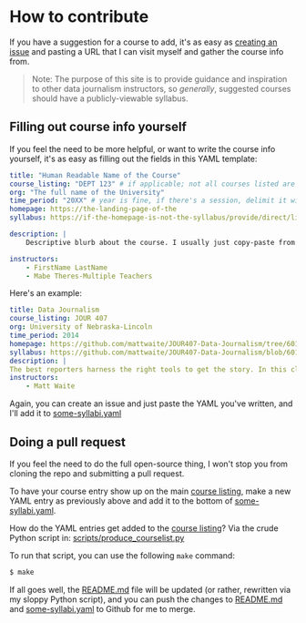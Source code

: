 # How to contribute

If you have a suggestion for a course to add, it's as easy as [creating an issue](https://github.com/dannguyen/journalism-syllabi/issues) and pasting a URL that I can visit myself and gather the course info from.

> Note: The purpose of this site is to provide guidance and inspiration to other data journalism instructors, so *generally*, suggested courses should have a publicly-viewable syllabus. 


## Filling out course info yourself

If you feel the need to be more helpful, or want to write the course info yourself, it's as easy as filling out the fields in this YAML template:

```yaml
title: "Human Readable Name of the Course"
course_listing: "DEPT 123" # if applicable; not all courses listed are from college
org: "The full name of the University"
time_period: "20XX" # year is fine, if there's a session, delimit it with a semicolon, e.g. Fall; 2019
homepage: https://the-landing-page-of-the
syllabus: https://if-the-homepage-is-not-the-syllabus/provide/direct/link/to/syllabus

description: |
    Descriptive blurb about the course. I usually just copy-paste from the catalog if possible. Gets auto-truncated to 300 characters.

instructors:
    - FirstName LastName
    - Mabe Theres-Multiple Teachers
```

Here's an example:

```yaml
title: Data Journalism
course_listing: JOUR 407
org: University of Nebraska-Lincoln
time_period: 2014
homepage: https://github.com/mattwaite/JOUR407-Data-Journalism/tree/601b51dafb0690ff9679861258683d943449312e
syllabus: https://github.com/mattwaite/JOUR407-Data-Journalism/blob/601b51dafb0690ff9679861258683d943449312e/syllabus.md
description: |
The best reporters harness the right tools to get the story. In this class, we’ll use brainpower and software to look at raw data -- not summarized and already reported information -- to do investigative reporting. We’re going to get our hands dirty with spreadsheets, databases, maps, some basic stats and, time permitting, some stuff I’ll call “serious future s**t.” And in the end, we’ve got a project to produce. So buckle up and hold on.
instructors:
    - Matt Waite
```

Again, you can create an issue and just paste the YAML you've written, and I'll add it to [some-syllabi.yaml](some-syllabi.yaml)


## Doing a pull request

If you feel the need to do the full open-source thing, I won't stop you from cloning the repo and submitting a pull request.

To have your course entry show up on the main [course listing](README.md#the-course-list), make a new YAML entry as previously above and add it to the bottom of [some-syllabi.yaml](some-syllabi.yaml). 

How do the YAML entries get added to the [course listing](README.md#the-course-list)? Via the crude Python script in: [scripts/produce_courselist.py](scripts/produce_courselist.py)

To run that script, you can use the following `make` command:

```sh
$ make
```

If all goes well, the [README.md](README.md) file will be updated (or rather, rewritten via my sloppy Python script), and you can push the changes to [README.md](README.md) and [some-syllabi.yaml](some-syllabi.yaml) to Github for me to merge. 
